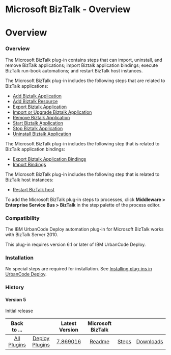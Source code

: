 
Microsoft BizTalk - Overview
============================

# Overview


### Overview




The Microsoft BizTalk plug-in contains steps that can import, uninstall, and remove BizTalk applications; import Biztalk application bindings; execute BizTalk run-book automations; and restart BizTalk host instances.

The Microsoft BizTalk plug-in includes the following steps that are related to BizTalk applications:

* [Add Biztalk Application](https://urbancode.github.io/IBM-UCx-PLUGIN-DOCS/UCD/BizTalk/steps.html#add_biztalk_application "Add Biztalk Application")
* [Add Biztalk Resource](https://urbancode.github.io/IBM-UCx-PLUGIN-DOCS/UCD/BizTalk/steps.html#add_biztalk_resource "Add Biztalk Resource")
* [Export Biztalk Application](https://urbancode.github.io/IBM-UCx-PLUGIN-DOCS/UCD/BizTalk/steps.html#export_biztalk_application "Export Biztalk Application")
* [Import or Upgrade Biztalk Application](#import_or_upgrade_biztalk_application "Import or Upgrade Biztalk Application")
* [Remove Biztalk Application](https://urbancode.github.io/IBM-UCx-PLUGIN-DOCS/UCD/BizTalk/steps.html#remove_biztalk_application "Remove Biztalk Application")
* [Start Biztalk Application](https://urbancode.github.io/IBM-UCx-PLUGIN-DOCS/UCD/BizTalk/steps.html#start_biztalk_application "Start Biztalk Application")
* [Stop Biztalk Application](#stop_biztalk_application "Stop Biztalk Application")
* [Uninstall Biztalk Application](#uninstall_biztalk_application "Uninstall Biztalk Application")

The Microsoft BizTalk plug-in includes the following step that is related to BizTalk application bindings:

* [Export Biztalk Application Bindings](#export_biztalk_application_bindings "Export Biztalk Application Bindings")
* [Import Bindings](#import_bindings "Import Bindings")

The Microsoft BizTalk plug-in includes the following step that is related to BizTalk host instances:

* [Restart BizTalk host](#restart_biztalk_host "Restart BizTalk host")

To add the Microsoft BizTalk plug-in steps to processes, click **Middleware > Enterprise Service Bus > BizTalk** in the step palette of the process editor.

### Compatibility

The IBM UrbanCode Deploy automation plug-in for Microsoft BizTalk works with BizTalk Server 2010.

This plug-in requires version 6.1 or later of IBM UrbanCode Deploy.


### Installation

No special steps are required for installation. See [Installing plug-ins in UrbanCode Deploy](https://community.ibm.com/community/user/wasdevops/blogs/laurel-dickson-bull1/2022/06/13/install-plugins "Installing plug-ins in UrbanCode Deploy").

### History

#### Version 5

Initial release



|Back to ...||Latest Version|Microsoft BizTalk |||
| :---: | :---: | :---: | :---: | :---: | :---: |
|[All Plugins](../../index.md)|[Deploy Plugins](../README.md)|[7.869016](https://raw.githubusercontent.com/UrbanCode/IBM-UCD-PLUGINS/main/files/BizTalk/BizTalk-7.869016.zip)|[Readme](README.md)|[Steps](steps.md)|[Downloads](downloads.md)|
